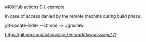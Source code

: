 #IGitHub actions C.I. example

In case of access danied by the remote machine during build phase:

 git-update-index --chmod +x ./gradlew

https://github.com/actions/starter-workflows/issues/171
 
